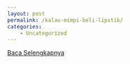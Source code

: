```yaml
---
layout: post
permalink: /kalau-mimpi-beli-lipstik/
categories:
    - Uncategorized
---
```


[Baca Selengkapnya](/06)